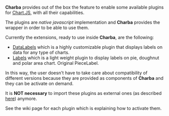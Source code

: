 **Charba** provides out of the box the feature to enable some available plugins for [Chart.JS](http://www.chartjs.org/), with all their capabilities.

The plugins are *native javascript* implementation and **Charba** provides the wrapper in order to be able to use them.

Currently the extensions, ready to use inside **Charba**, are the following:

  * [DataLabels](https://github.com/chartjs/chartjs-plugin-datalabels) which is a highly customizable plugin that displays labels on data for any type of charts.
  * [Labels](https://github.com/emn178/chartjs-plugin-labels) which is a light weight plugin to display labels on pie, doughnut and polar area chart. Original PieceLabel.

In this way, the user doesn't have to take care about compatibility of different versions because they are provided as components of **Charba** and they can be activate on demand.

It is **NOT necessary** to import these plugins as external ones (as described [here](Plugins#importing-existing-chartjs-plugins)) anymore.

See the wiki page for each plugin which is explaining how to activate them.